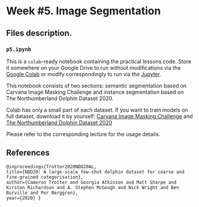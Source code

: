 # Week #5. Image Segmentation

## Files description.

### `p5.ipynb`

This is a `colab`-ready notebook containing the practical lessons code. Store it somewhere on your Google Drive to run without modifications via the [Google Colab](https://colab.research.google.com/) or modify correspondingly to run via the [Jupyter](https://jupyter.org/).

This notebook consists of two sections: semantic segmentation based on Carvana Image Masking Challenge and instance segmentation based on The Northumberland Dolphin Dataset 2020.

Colab has only a small part of each dataset. If you want to train models on full dataset, download it by yourself: [Carvana Image Masking Challenge](https://www.kaggle.com/c/carvana-image-masking-challenge/data) and  [The Northumberland Dolphin Dataset 2020](https://data.ncl.ac.uk/collections/The_Northumberland_Dolphin_Dataset_2020/4982342/1)

Please refer to the corresponding lecture for the usage details.



## References

```
@inproceedings{Trotter2020NDD20AL, 
title={NDD20: A large-scale few-shot dolphin dataset for coarse and fine-grained categorisation}, 
author={Cameron Trotter and Georgia Atkinson and Matt Sharpe and Kirsten Richardson and A. Stephen McGough and Nick Wright and Ben Burville and Per Berggren}, 
year={2020} }
```
